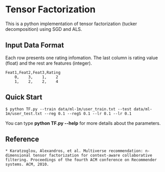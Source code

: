 # Tensor Factorization
This is a python implementation of tensor factorization (tucker decomposition) using SGD and ALS.

## Input Data Format
Each row presents one rating infomation. The last column is rating value (float) and the rest are features (integer).
```
Feat1,Feat2,Feat3,Rating
    0,    3,    1,    2
    1,    2,    2,    4
```

## Quick Start
```
$ python TF.py --train data/ml-1m/user_train.txt --test data/ml-1m/user_test.txt --reg 0.1 --regS 0.1 --lr 0.1 --lr 0.1
```
You can type **python TF.py --help** for more details about the parameters.

## Reference
```
* Karatzoglou, Alexandros, et al. Multiverse recommendation: n-dimensional tensor factorization for context-aware collaborative filtering. Proceedings of the fourth ACM conference on Recommender systems. ACM, 2010.
```

